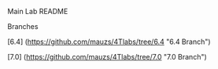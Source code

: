 Main Lab README

Branches

[6.4] (https://github.com/mauzs/4Tlabs/tree/6.4 "6.4 Branch")

[7.0] (https://github.com/mauzs/4Tlabs/tree/7.0 "7.0 Branch")